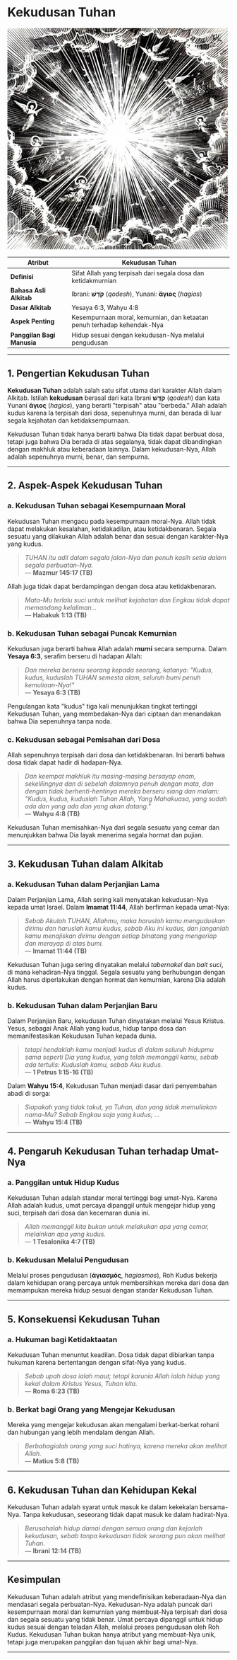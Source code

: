 # Kekudusan Tuhan

![Ilustrasi gambaran tentang kekudusan Tuhan](data/img/kekudusan_tuhan.jpg)

| **Atribut** | Kekudusan Tuhan |
|---|---|
| **Definisi** | Sifat Allah yang terpisah dari segala dosa dan ketidakmurnian |
| **Bahasa Asli Alkitab** | Ibrani: **קֹדֶשׁ** (*qodesh*), Yunani: **ἅγιος** (*hagios*) |
| **Dasar Alkitab** | Yesaya 6:3, Wahyu 4:8 |
| **Aspek Penting** | Kesempurnaan moral, kemurnian, dan ketaatan penuh terhadap kehendak-Nya |
| **Panggilan Bagi Manusia** | Hidup sesuai dengan kekudusan-Nya melalui pengudusan |

---

## 1. Pengertian Kekudusan Tuhan

**Kekudusan Tuhan** adalah salah satu sifat utama dari karakter Allah dalam Alkitab. Istilah **kekudusan** berasal dari kata Ibrani **קֹדֶשׁ** (*qodesh*) dan kata Yunani **ἅγιος** (*hagios*), yang berarti "terpisah" atau "berbeda." Allah adalah kudus karena Ia terpisah dari dosa, sepenuhnya murni, dan berada di luar segala kejahatan dan ketidaksempurnaan.

Kekudusan Tuhan tidak hanya berarti bahwa Dia tidak dapat berbuat dosa, tetapi juga bahwa Dia berada di atas segalanya, tidak dapat dibandingkan dengan makhluk atau keberadaan lainnya. Dalam kekudusan-Nya, Allah adalah sepenuhnya murni, benar, dan sempurna.

---

## 2. Aspek-Aspek Kekudusan Tuhan

### a. Kekudusan Tuhan sebagai Kesempurnaan Moral

Kekudusan Tuhan mengacu pada kesempurnaan moral-Nya. Allah tidak dapat melakukan kesalahan, ketidakadilan, atau ketidakbenaran. Segala sesuatu yang dilakukan Allah adalah benar dan sesuai dengan karakter-Nya yang kudus. 

> *TUHAN itu adil dalam segala jalan-Nya dan penuh kasih setia dalam segala perbuatan-Nya.*  
> — **Mazmur 145:17 (TB)**

Allah juga tidak dapat berdampingan dengan dosa atau ketidakbenaran.

> *Mata-Mu terlalu suci untuk melihat kejahatan dan Engkau tidak dapat memandang kelaliman...*  
> — **Habakuk 1:13 (TB)**

### b. Kekudusan Tuhan sebagai Puncak Kemurnian

Kekudusan juga berarti bahwa Allah adalah **murni** secara sempurna. Dalam **Yesaya 6:3**, serafim berseru di hadapan Allah:

> *Dan mereka berseru seorang kepada seorang, katanya: "Kudus, kudus, kuduslah TUHAN semesta alam, seluruh bumi penuh kemuliaan-Nya!"*  
> — **Yesaya 6:3 (TB)**

Pengulangan kata "kudus" tiga kali menunjukkan tingkat tertinggi Kekudusan Tuhan, yang membedakan-Nya dari ciptaan dan menandakan bahwa Dia sepenuhnya tanpa noda.

### c. Kekudusan sebagai Pemisahan dari Dosa

Allah sepenuhnya terpisah dari dosa dan ketidakbenaran. Ini berarti bahwa dosa tidak dapat hadir di hadapan-Nya.

> *Dan keempat makhluk itu masing-masing bersayap enam, sekelilingnya dan di sebelah dalamnya penuh dengan mata, dan dengan tidak berhenti-hentinya mereka berseru siang dan malam: "Kudus, kudus, kuduslah Tuhan Allah, Yang Mahakuasa, yang sudah ada dan yang ada dan yang akan datang."*  
> — **Wahyu 4:8 (TB)**

Kekudusan Tuhan memisahkan-Nya dari segala sesuatu yang cemar dan menunjukkan bahwa Dia layak menerima segala hormat dan pujian.

---

## 3. Kekudusan Tuhan dalam Alkitab

### a. Kekudusan Tuhan dalam Perjanjian Lama

Dalam Perjanjian Lama, Allah sering kali menyatakan kekudusan-Nya kepada umat Israel. Dalam **Imamat 11:44**, Allah berfirman kepada umat-Nya:

> *Sebab Akulah TUHAN, Allahmu, maka haruslah kamu menguduskan dirimu dan haruslah kamu kudus, sebab Aku ini kudus, dan janganlah kamu menajiskan dirimu dengan setiap binatang yang mengeriap dan merayap di atas bumi.*  
> — **Imamat 11:44 (TB)**

Kekudusan Tuhan juga sering dinyatakan melalui *tabernakel* dan *bait suci*, di mana kehadiran-Nya tinggal. Segala sesuatu yang berhubungan dengan Allah harus diperlakukan dengan hormat dan kemurnian, karena Dia adalah kudus.

### b. Kekudusan Tuhan dalam Perjanjian Baru

Dalam Perjanjian Baru, kekudusan Tuhan dinyatakan melalui Yesus Kristus. Yesus, sebagai Anak Allah yang kudus, hidup tanpa dosa dan memanifestasikan Kekudusan Tuhan kepada dunia.

> *tetapi hendaklah kamu menjadi kudus di dalam seluruh hidupmu sama seperti Dia yang kudus, yang telah memanggil kamu,
sebab ada tertulis: Kuduslah kamu, sebab Aku kudus.*  
> — **1 Petrus 1:15-16 (TB)**

Dalam **Wahyu 15:4**, Kekudusan Tuhan menjadi dasar dari penyembahan abadi di sorga:

> *Siapakah yang tidak takut, ya Tuhan, dan yang tidak memuliakan nama-Mu? Sebab Engkau saja yang kudus; ...*  
> — **Wahyu 15:4 (TB)**

---

## 4. Pengaruh Kekudusan Tuhan terhadap Umat-Nya

### a. Panggilan untuk Hidup Kudus

Kekudusan Tuhan adalah standar moral tertinggi bagi umat-Nya. Karena Allah adalah kudus, umat percaya dipanggil untuk mengejar hidup yang suci, terpisah dari dosa dan kecemaran dunia ini.

> *Allah memanggil kita bukan untuk melakukan apa yang cemar, melainkan apa yang kudus.*  
> — **1 Tesalonika 4:7 (TB)**

### b. Kekudusan Melalui Pengudusan

Melalui proses pengudusan (**ἁγιασμός**, *hagiasmos*), Roh Kudus bekerja dalam kehidupan orang percaya untuk membersihkan mereka dari dosa dan memampukan mereka hidup sesuai dengan standar Kekudusan Tuhan.

---

## 5. Konsekuensi Kekudusan Tuhan

### a. Hukuman bagi Ketidaktaatan

Kekudusan Tuhan menuntut keadilan. Dosa tidak dapat dibiarkan tanpa hukuman karena bertentangan dengan sifat-Nya yang kudus.

> *Sebab upah dosa ialah maut; tetapi karunia Allah ialah hidup yang kekal dalam Kristus Yesus, Tuhan kita.*  
> — **Roma 6:23 (TB)**

### b. Berkat bagi Orang yang Mengejar Kekudusan

Mereka yang mengejar kekudusan akan mengalami berkat-berkat rohani dan hubungan yang lebih mendalam dengan Allah.

> *Berbahagialah orang yang suci hatinya, karena mereka akan melihat Allah.*  
> — **Matius 5:8 (TB)**

---

## 6. Kekudusan Tuhan dan Kehidupan Kekal

Kekudusan Tuhan adalah syarat untuk masuk ke dalam kekekalan bersama-Nya. Tanpa kekudusan, seseorang tidak dapat masuk ke dalam hadirat-Nya.

> *Berusahalah hidup damai dengan semua orang dan kejarlah kekudusan, sebab tanpa kekudusan tidak seorang pun akan melihat Tuhan.*  
> — **Ibrani 12:14 (TB)**

---

## Kesimpulan

Kekudusan Tuhan adalah atribut yang mendefinisikan keberadaan-Nya dan mendasari segala perbuatan-Nya. Kekudusan-Nya adalah puncak dari kesempurnaan moral dan kemurnian yang membuat-Nya terpisah dari dosa dan segala sesuatu yang tidak benar. Umat percaya dipanggil untuk hidup kudus sesuai dengan teladan Allah, melalui proses pengudusan oleh Roh Kudus. Kekudusan Tuhan bukan hanya atribut yang membuat-Nya unik, tetapi juga merupakan panggilan dan tujuan akhir bagi umat-Nya.

---
